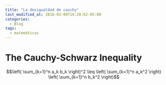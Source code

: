 ```yaml
---
title: "La desigualdad de cauchy"
last_modified_at: 2016-03-09T16:20:02-05:00
categories:
  - Blog
tags:
  - matemáticas
---
```


# **The Cauchy-Schwarz Inequality**
$$\left( \sum_{k=1}^n a_k b_k \right)^2 \leq \left( \sum_{k=1}^n a_k^2 \right) \left( \sum_{k=1}^n b_k^2 \right)$$
